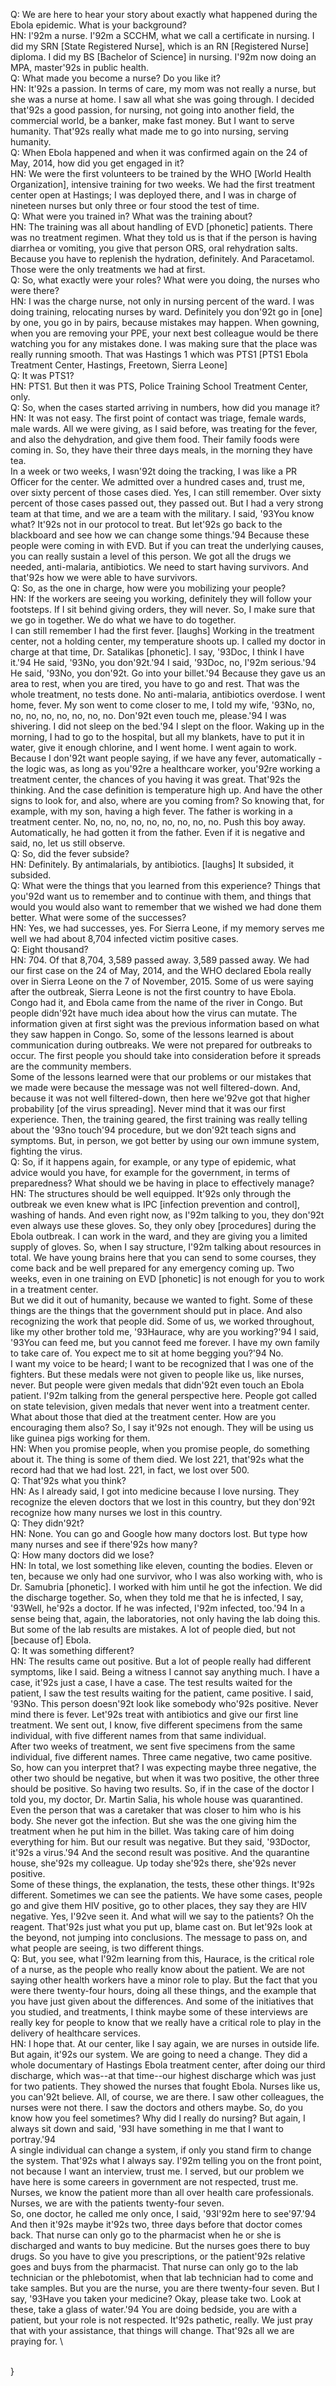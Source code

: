 Q: We are here to hear your story about exactly what happened during the Ebola epidemic. What is your background? \
HN: I\'92m a nurse. I\'92m a SCCHM, what we call a certificate in nursing. I did my SRN [State Registered Nurse], which is an RN [Registered Nurse] diploma. I did my BS [Bachelor of Science] in nursing. I\'92m now doing an MPA, master\'92s in public health.\
Q: What made you become a nurse? Do you like it?\
HN: It\'92s a passion. In terms of care, my mom was not really a nurse, but she was a nurse at home. I saw all what she was going through. I decided that\'92s a good passion, for nursing, not going into another field, the commercial world, be a banker, make fast money. But I want to serve humanity. That\'92s really what made me to go into nursing, serving humanity.\
Q: When Ebola happened and when it was confirmed again on the 24 of May, 2014, how did you get engaged in it?\
HN: We were the first volunteers to be trained by the WHO [World Health Organization], intensive training for two weeks. We had the first treatment center open at Hastings; I was deployed there, and I was in charge of nineteen nurses but only three or four stood the test of time.\
Q: What were you trained in? What was the training about?\
HN: The training was all about handling of EVD [phonetic] patients. There was no treatment regimen. What they told us is that if the person is having diarrhea or vomiting, you give that person ORS, oral rehydration salts. Because you have to replenish the hydration, definitely. And Paracetamol. Those were the only treatments we had at first.\
Q: So, what exactly were your roles? What were you doing, the nurses who were there?\
HN: I was the charge nurse, not only in nursing percent of the ward. I was doing training, relocating nurses by ward. Definitely you don\'92t go in [one] by one, you go in by pairs, because mistakes may happen. When gowning, when you are removing your PPE, your next best colleague would be there watching you for any mistakes done. I was making sure that the place was really running smooth. That was Hastings 1 which was PTS1 [PTS1 Ebola Treatment Center, Hastings, Freetown, Sierra Leone]\
Q: It was PTS1?\
HN: PTS1. But then it was PTS, Police Training School Treatment Center, only.\
Q: So, when the cases started arriving in numbers, how did you manage it?\
HN: It was not easy. The first point of contact was triage, female wards, male wards. All we were giving, as I said before, was treating for the fever, and also the dehydration, and give them food. Their family foods were coming in. So, they have their three days meals, in the morning they have tea.\
In a week or two weeks, I wasn\'92t doing the tracking, I was like a PR Officer for the center. We admitted over a hundred cases and, trust me, over sixty percent of those cases died. Yes, I can still remember. Over sixty percent of those cases passed out, they passed out. But I had a very strong team at that time, and we are a team with the military. I said, \'93You know what? It\'92s not in our protocol to treat. But let\'92s go back to the blackboard and see how we can change some things.\'94 Because these people were coming in with EVD. But if you can treat the underlying causes, you can really sustain a level of this person. We got all the drugs we needed, anti-malaria, antibiotics. We need to start having survivors. And that\'92s how we were able to have survivors.\
Q: So, as the one in charge, how were you mobilizing your people?\
HN: If the workers are seeing you working, definitely they will follow your footsteps. If I sit behind giving orders, they will never. So, I make sure that we go in together. We do what we have to do together.\
I can still remember I had the first fever. [laughs] Working in the treatment center, not a holding center, my temperature shoots up. I called my doctor in charge at that time, Dr. Satalikas [phonetic]. I say, \'93Doc, I think I have it.\'94 He said, \'93No, you don\'92t.\'94 I said, \'93Doc, no, I\'92m serious.\'94 He said, \'93No, you don\'92t. Go into your billet.\'94 Because they gave us an area to rest, when you are tired, you have to go and rest. That was the whole treatment, no tests done. No anti-malaria, antibiotics overdose. I went home, fever. My son went to come closer to me, I told my wife, \'93No, no, no, no, no, no, no, no, no. Don\'92t even touch me, please.\'94 I was shivering. I did not sleep on the bed.\'94 I slept on the floor. Waking up in the morning, I had to go to the hospital, but all my blankets, have to put it in water, give it enough chlorine, and I went home. I went again to work. Because I don\'92t want people saying, if we have any fever, automatically - the logic was, as long as you\'92re a healthcare worker, you\'92re working a treatment center, the chances of you having it was great. That\'92s the thinking. And the case definition is temperature high up. And have the other signs to look for, and also, where are you coming from? So knowing that, for example, with my son, having a  high fever. The father is working in a treatment center. No, no, no, no, no, no, no, no, no. Push this boy away. Automatically, he had gotten it from the father. Even if it is negative and said, no, let us still observe.\
Q: So, did the fever subside?\
HN: Definitely. By antimalarials, by antibiotics. [laughs] It subsided, it subsided.\
Q: What were the things that you learned from this experience? Things that you\'92d want us to remember and to continue with them, and things that would you would also want to remember that we wished we had done them better. What were some of the successes?\
HN: Yes, we had successes, yes. For Sierra Leone, if my memory serves me well we had about 8,704 infected victim positive cases.\
Q: Eight thousand?\
HN: 704. Of that 8,704, 3,589 passed away. 3,589 passed away. We had our first case on the 24 of May, 2014, and the WHO declared Ebola really over in Sierra Leone on the 7 of November, 2015. Some of us were saying after the outbreak, Sierra Leone is not the first country to have Ebola. Congo had it, and Ebola came from the name of the river in Congo. But people didn\'92t have much idea about how the virus can mutate. The information given at first sight was the previous information based on what they saw happen in Congo. So, some of the lessons learned is about communication during outbreaks. We were not prepared for outbreaks to occur. The first people you should take into consideration before it spreads are the community members.\
Some of the lessons learned were that our problems or our mistakes that we made were because the message was not well filtered-down. And, because it was not well filtered-down, then here we\'92ve got that higher probability [of the virus spreading]. Never mind that it was our first experience. Then, the training geared, the first training was really telling  about the \'93no touch\'94 procedure, but we don\'92t teach signs and symptoms. But, in person, we got better by using our own immune system, fighting the virus.\
Q: So, if it happens again, for example, or any type of epidemic, what advice would you have, for example for the government, in terms of preparedness? What should we be having in place to effectively manage?\
HN: The structures should be well equipped. It\'92s only through the outbreak we even knew what is IPC [infection prevention and control], washing of hands. And even right now, as I\'92m talking to you, they don\'92t even always use these gloves. So, they only obey [procedures] during the Ebola outbreak. I can work in the ward, and they are giving you a limited supply of gloves. So, when I say structure, I\'92m talking about resources in total. We have young brains here that you can send to some courses, they come back and be well prepared for any emergency coming up. Two weeks, even in one training on EVD [phonetic] is not enough for you to work in a treatment center.\
But we did it out of humanity, because we wanted to fight. Some of these things are the things that the government should put in place. And also recognizing the work that people did. Some of us, we worked throughout, like my other brother told me, \'93Haurace, why are you working?\'94 I said, \'93You can feed me, but you cannot feed me forever. I have my own family to take care of. You expect me to sit at home begging you?\'94 No.\
I want my voice to be heard; I want to be recognized that I was one of the fighters. But these medals were not given to people like us, like nurses, never. But people were given medals that didn\'92t even touch an Ebola patient. I\'92m talking from the general perspective here. People got called on state television, given medals that never went into a treatment center.  What about those that died at the treatment center. How are you encouraging them also? So, I say it\'92s not enough. They will be using us like guinea pigs working for them.\
HN: When you promise people, when you promise people, do something about it. The thing is some of them died. We lost 221, that\'92s what the record had that we had lost. 221, in fact, we lost over 500.\
Q: That\'92s what you think?\
HN: As I already said, I got into medicine because I love nursing. They recognize the eleven doctors that we lost in this country, but they don\'92t recognize how many nurses we lost in this country.\
Q: They didn\'92t?\
HN: None. You can go and Google how many doctors lost. But type how many nurses and see if there\'92s how many?\
Q: How many doctors did we lose?\
HN: In total, we lost something like eleven, counting the bodies. Eleven or ten, because we only had one survivor, who I was also working with, who is Dr. Samubria [phonetic]. I worked with him until he got the infection. We did the discharge together. So, when they told me that he is infected, I say, \'93Well, he\'92s a doctor. If he was infected, I\'92m infected, too.\'94 In a sense being that, again, the laboratories, not only having the lab doing this. But some of the lab results are mistakes. A lot of people died, but not [because of] Ebola.\
Q: It was something different?\
HN: The results came out positive. But a lot of people really had different symptoms, like I said. Being a witness I cannot say anything much. I have a case, it\'92s just a case, I have a case. The test results waited for the patient, I saw the test results waiting for the patient, came positive. I said, \'93No. This person doesn\'92t look like somebody who\'92s positive. Never mind there is fever. Let\'92s treat with antibiotics and give our first line treatment. We sent out, I know, five different specimens from the same individual, with five different names from that same individual.\
After two weeks of treatment, we sent five specimens from the same individual, five different names. Three came negative, two came positive. So, how can you interpret that? I was expecting maybe three negative, the other two should be negative, but when it was two positive, the other three should be positive. So having two results. So, if in the case of the doctor I told you, my doctor, Dr. Martin Salia, his whole house was quarantined. Even the person that was a caretaker that was closer to him who is his body. She never got the infection. But she was the one giving him the treatment when he put him in the billet. Was taking care of him doing everything for him. But our result was negative. But they said, \'93Doctor, it\'92s a virus.\'94 And the second result was positive. And the quarantine house, she\'92s my colleague. Up today she\'92s there, she\'92s never positive.\
Some of these things, the explanation, the tests, these other things. It\'92s different. Sometimes we can see the patients. We have some cases, people go and give them HIV positive, go to other places, they say they are HIV negative. Yes, I\'92ve seen it. And what will we say to the patients?  Oh the reagent. That\'92s just what you put up, blame cast on. But let\'92s look at the beyond, not jumping into conclusions. The message to pass on, and what people are seeing, is two different things.\
Q: But, you see, what I\'92m learning from this, Haurace, is the critical role of a nurse, as the people who really know about the patient. We are not saying other health workers have a minor role to play. But the fact that you were there twenty-four hours, doing all these things, and the example that you have just given about the differences. And some of the initiatives that you studied, and treatments, I think maybe some of these interviews are really key for people to know that we really have a critical role to play in the delivery of healthcare services.\
HN: I hope that. At our center, like I say again, we are nurses in outside life. But again, it\'92s our system. We are going to need a change. They did a whole documentary of Hastings Ebola treatment center, after doing our third discharge, which was--at that time--our highest discharge which was just for two patients. They showed the nurses that fought Ebola. Nurses like us, you can\'92t believe. All, of course, we are there. I saw other colleagues, the nurses were not there. I saw the doctors and others maybe. So, do you know how you feel sometimes? Why did I really do nursing? But again, I always sit down and said, \'93I have something in me that I want to portray.\'94\
A single individual can change a system, if only you stand firm to change the system. That\'92s what I always say. I\'92m telling you on the front point, not because I want an interview, trust me. I served, but our problem we have here is some careers in government are not respected, trust me. Nurses, we know the patient more than all over health care professionals. Nurses, we are with the patients twenty-four seven.\
So, one doctor, he called me only once, I said, \'93I\'92m here to see\'97.\'94 And then it\'92s maybe it\'92s two, three days before that doctor comes back. That nurse can only go to the pharmacist when he or she is discharged and wants to buy medicine. But the nurses goes there to buy drugs. So you have to give you prescriptions, or the patient\'92s relative goes and buys from the pharmacist. That nurse can only go to the lab technician or the phlebotomist, when that lab technician had to come and take samples. But you are the nurse, you are there twenty-four seven. But I say, \'93Have you taken your medicine? Okay, please take two. Look at these, take a glass of water.\'94 You are doing bedside, you are with a patient, but your role is not respected. It\'92s pathetic, really. We just pray that with your assistance, that things will change. That\'92s all we are praying for.\
\
}
